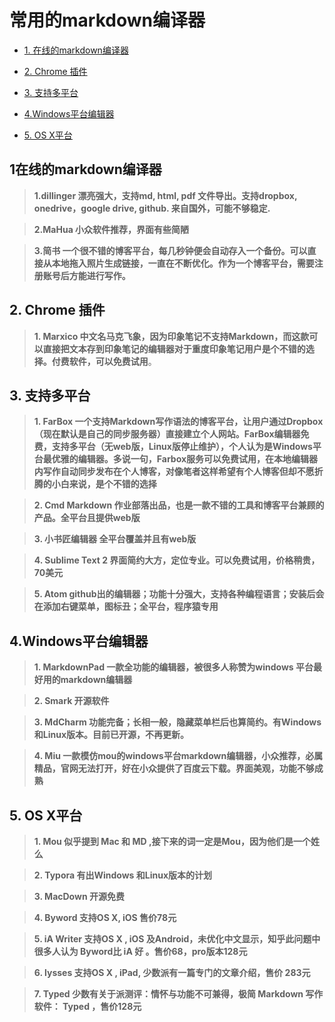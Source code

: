 # 常用的markdown编译器
* [1. 在线的markdown编译器](https://github.com/FullStackPark/Knowledge/blob/master/MarkDown%E7%9A%84%E7%BC%96%E8%AF%91%E5%99%A8.md#-1%E5%9C%A8%E7%BA%BF%E7%9A%84markdown%E7%BC%96%E8%AF%91%E5%99%A8)

* [2. Chrome 插件](#2)

* [3. 支持多平台](#3)

* [4.Windows平台编辑器](#4)

* [ 5. OS X平台](#5)

## <span id="1"> 1在线的markdown编译器</span>


>**1.dillinger 漂亮强大，支持md, html, pdf 文件导出。支持dropbox, onedrive，google drive, github. 来自国外，可能不够稳定.**

>**2.MaHua 小众软件推荐，界面有些简陋**

>**3.简书 一个很不错的博客平台，每几秒钟便会自动存入一个备份。可以直接从本地拖入照片生成链接，一直在不断优化。作为一个博客平台，需要注册账号后方能进行写作。**

## <span id="2">2. Chrome 插件</span>

>**1. Marxico 中文名马克飞象，因为印象笔记不支持Markdown，而这款可以直接把文本存到印象笔记的编辑器对于重度印象笔记用户是个不错的选择。付费软件，可以免费试用**。

## <span id="3">3. 支持多平台</span>

>**1. FarBox 一个支持Markdown写作语法的博客平台，让用户通过Dropbox（现在默认是自己的同步服务器）直接建立个人网站。FarBox编辑器免费，支持多平台（无web版，Linux版停止维护），个人认为是Windows平台最优雅的编辑器。多说一句，Farbox服务可以免费试用，在本地编辑器内写作自动同步发布在个人博客，对像笔者这样希望有个人博客但却不愿折腾的小白来说，是个不错的选择**

>**2. Cmd Markdown 作业部落出品，也是一款不错的工具和博客平台兼顾的产品。全平台且提供web版**

>**3. 小书匠编辑器 全平台覆盖并且有web版**

>**4. Sublime Text 2 界面简约大方，定位专业。可以免费试用，价格稍贵，70美元**

>**5. Atom github出的编辑器；功能十分强大，支持各种编程语言；安装后会在添加右键菜单，图标丑；全平台，程序猿专用**

## <span id="4">4.Windows平台编辑器</span>

>**1. MarkdownPad 一款全功能的编辑器，被很多人称赞为windows 平台最好用的markdown编辑器**

>**2. Smark 开源软件**

>**3. MdCharm 功能完备；长相一般，隐藏菜单栏后也算简约。有Windows 和Linux版本。目前已开源，不再更新。**

>**4. Miu 一款模仿mou的windows平台markdown编辑器，小众推荐，必属精品，官网无法打开，好在小众提供了百度云下载。界面美观，功能不够成熟**

## <span id="5">5. OS X平台</span>

>**1. Mou 似乎提到 Mac 和 MD ,接下来的词一定是Mou，因为他们是一个姓么**

>**2. Typora 有出Windows 和Linux版本的计划**

>**3. MacDown 开源免费**

>**4. Byword 支持OS X, iOS 售价78元**

>**5. iA Writer 支持OS X , iOS 及Android，未优化中文显示，知乎此问题中很多人认为 Byword比 iA 好 。售价68，pro版本128元**

>**6. lysses 支持OS X , iPad, 少数派有一篇专门的文章介绍，售价 283元**

>**7. Typed 少数有关于派测评：情怀与功能不可兼得，极简 Markdown 写作软件： Typed ，售价128元**
